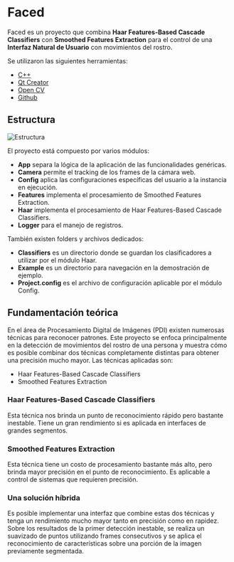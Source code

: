 # Faced

Faced es un proyecto que combina <b>Haar Features-Based Cascade Classifiers</b> con <b>Smoothed Features Extraction</b> para el control de una <b>Interfaz Natural de Usuario</b> con movimientos del rostro.

Se utilizaron las siguientes herramientas:

* [C++](https://es.wikipedia.org/wiki/C%2B%2B)
* [Qt Creator](https://www.qt.io/ide/)
* [Open CV](http://opencv.org/)
* [Github](https://github.com/)

## Estructura

![Estructura](https://k60.kn3.net/E/2/F/0/8/E/EEF.png)

El proyecto está compuesto por varios módulos:

* <b>App</b> separa la lógica de la aplicación de las funcionalidades genéricas.
* <b>Camera</b> permite el tracking de los frames de la cámara web.
* <b>Config</b> aplica las configuraciones específicas del usuario a la instancia en ejecución.
* <b>Features</b> implementa el procesamiento de Smoothed Features Extraction.
* <b>Haar</b> implementa el procesamiento de Haar Features-Based Cascade Classifiers.
* <b>Logger</b> para el manejo de registros.

También existen folders y archivos dedicados:

* <b>Classifiers</b> es un directorio donde se guardan los clasificadores a utilizar por el módulo Haar.
* <b>Example</b> es un directorio para navegación en la demostración de ejemplo.
* <b>Project.config</b> es el archivo de configuración aplicable por el módulo Config.

## Fundamentación teórica

En el área de Procesamiento Digital de Imágenes (PDI) existen numerosas técnicas para reconocer patrones. Este proyecto se enfoca principalmente en la detección de movimientos del rostro de una persona y muestra cómo es posible combinar dos técnicas completamente distintas para obtener una precisión mucho mayor. Las técnicas aplicadas son:

* Haar Features-Based Cascade Classifiers
* Smoothed Features Extraction

### Haar Features-Based Cascade Classifiers

Esta técnica nos brinda un punto de reconocimiento rápido pero bastante inestable. Tiene un gran rendimiento si es aplicada en interfaces de grandes segmentos.

### Smoothed Features Extraction

Esta técnica tiene un costo de procesamiento bastante más alto, pero brinda mayor precisión en el punto de reconocimiento. Es aplicable a control de sistemas que requieren precisión.

### Una solución híbrida

Es posible implementar una interfaz que combine estas dos técnicas y tenga un rendimiento mucho mayor tanto en precisión como en rapidez. Sobre los resultados de la primer detección inestable, se realiza un suavizado de puntos utilizando frames consecutivos y se aplica el reconocimiento de características sobre una porción de la imagen previamente segmentada.


